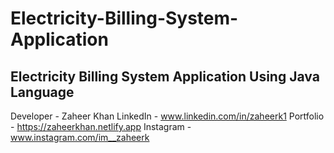 # Electricity-Billing-System-Application
Electricity Billing System Application Using Java Language
-------------------------------------------------
Developer - Zaheer Khan 
LinkedIn - www.linkedin.com/in/zaheerk1
Portfolio - https://zaheerkhan.netlify.app
Instagram - www.instagram.com/im__zaheerk
